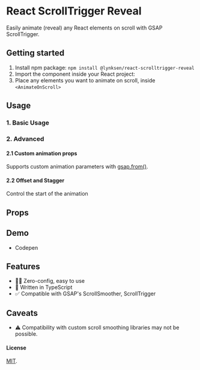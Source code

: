 # React ScrollTrigger Reveal

Easily animate (reveal) any React elements on scroll with GSAP ScrollTrigger.

## Getting started

1. Install npm package: `npm install @lynksen/react-scrolltrigger-reveal`
2. Import the component inside your React project:
3. Place any elements you want to animate on scroll, inside `<AnimateOnScroll>`

## Usage

### 1. Basic Usage

### 2. Advanced

#### 2.1 Custom animation props

Supports custom animation parameters with [gsap.from()](<https://gsap.com/docs/v3/GSAP/gsap.from()/>).

#### 2.2 Offset and Stagger

Control the start of the animation

## Props

## Demo

- Codepen

## Features

- 👌🏻 Zero-config, easy to use
- 🧩 Written in TypeScript
- ✅ Compatible with GSAP's ScrollSmoother, ScrollTrigger

## Caveats

- ⚠️ Compatibility with custom scroll smoothing libraries may not be possible.

#### License

[MIT](LICENSE).
